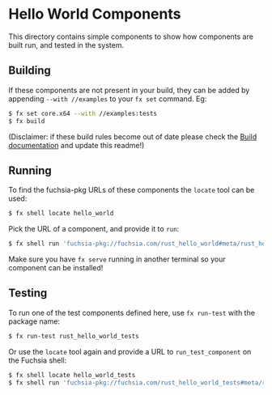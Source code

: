 # Hello World Components

This directory contains simple components to show how components are built
run, and tested in the system.

## Building

If these components are not present in your build, they can be added by
appending `--with //examples` to your `fx set` command. Eg:

```bash
$ fx set core.x64 --with //examples:tests
$ fx build
```

(Disclaimer: if these build rules become out of date please check the
[Build documentation](https://fuchsia.googlesource.com/fuchsia/+/master/docs/development/workflows/fx.md)
and update this readme!)

## Running

To find the fuchsia-pkg URLs of these components the `locate` tool can be used:

```bash
$ fx shell locate hello_world
```

Pick the URL of a component, and provide it to `run`:

```bash
$ fx shell run 'fuchsia-pkg://fuchsia.com/rust_hello_world#meta/rust_hello_world.cmx'
```

Make sure you have `fx serve` running in another terminal so your component can
be installed!

## Testing

To run one of the test components defined here, use `fx run-test` with the
package name:

```bash
$ fx run-test rust_hello_world_tests
```

Or use the `locate` tool again and provide a URL to `run_test_component` on the
Fuchsia shell:

```bash
$ fx shell locate hello_world_tests
$ fx shell run 'fuchsia-pkg://fuchsia.com/rust_hello_world_tests#meta/rust_hello_world_tests.cmx'
```
